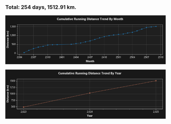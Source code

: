 ### Total: 254 days, 1512.91 km.


![Monthly](https://github.com/prime167/MyRunningLog/blob/main/data/CumulativeTrendByMonth.png)


![Monthly](https://github.com/prime167/MyRunningLog/blob/main/data/CumulativeTrendByYear.png)
